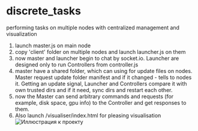 # discrete_tasks
performing tasks on multiple nodes with centralized management and visualization
1) launch master.js on main node
2) copy 'client' folder on multiple nodes and launch launcher.js on them
3) now master and launcher begin to chat by socket.io. Launcher are designed only to run Controllers from controller.js
4) master have a shared folder, which can using for update files on nodes. 
   Master request update folder manifest and if it changed - tells to nodes it.
   Getting an update signal, Launcher and Controllers compare it with own trusted dirs and if it need, sync dirs and restart each other.
5) now the Master can send arbitrary commands and requests (for example, disk space, gpu info) to the Controller and get responses to them.
6) Also launch /visualiser/index.html for pleasing visualisation
![Иллюстрация к проекту](https://github.com/s-afanasiev/discrete_tasks/discrete_tasks_visualization.png)
